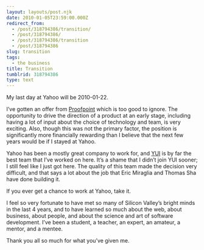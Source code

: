 ```yaml
---
layout: layouts/post.njk
date: 2010-01-05T23:59:00.000Z
redirect_from:
  - /post/318794386/transition/
  - /post/318794386/
  - /post/318794386/transition
  - /post/318794386
slug: transition
tags:
  - the business
title: Transition
tumblrid: 318794386
type: text
---
```

<p>My last day at Yahoo will be 2010-01-22.</p>

<p>I&rsquo;ve gotten an offer from <a href="http://proofpoint.com/">Proofpoint</a> which is too good to ignore.  The opportunity to drive the direction of a product at an early stage, including having a lot of input about the choice of technology and team, is very exciting.  Also, though this was not the primary factor, the position is significantly more financially rewarding than I believe that the next few years would be if I stayed at Yahoo.</p>

<p>Yahoo has been a mostly great company to work for, and <a href="http://yuilibrary.com/">YUI</a> is by far the best team that I&rsquo;ve worked on here.  It&rsquo;s a shame that I didn&rsquo;t join YUI sooner; I still feel like I just got here.  The quality of this team made the decision very difficult, and that says a lot about the job that Eric Miraglia and Thomas Sha have done building it.</p>

<p>If you ever get a chance to work at Yahoo, take it.</p>

<p>I feel so very fortunate to have met so many of Silicon Valley&rsquo;s bright minds in the last 4 years, and to have learned so much about the web, about business, about people, and about the science and art of software development.  I&rsquo;ve been a student, a teacher, an expert, an amateur, a mentor, and a mentee.</p>

<p>Thank you all so much for what you&rsquo;ve given me.</p>
